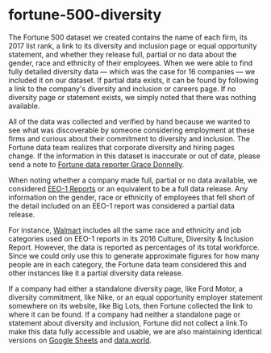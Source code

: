 # fortune-500-diversity
<p>The Fortune 500 dataset we created contains the name of each firm, its 2017 list rank, a link to its diversity and inclusion page or equal opportunity statement, and whether they release full, partial or no data about the gender, race and ethnicity of their employees.
When we were able to find fully detailed diversity data — which was the case for 16 companies — we included it on our dataset. If partial data exists, it can be found by following a link to the company's diversity and inclusion or careers page. If no diversity page or statement exists, we simply noted that there was nothing available.</p>
<p>All of the data was collected and verified by hand because we wanted to see what was discoverable by someone considering employment at these firms and curious about their commitment to diversity and inclusion. The Fortune data team realizes that corporate diversity and hiring pages change. If the information in this dataset is inaccurate or out of date, please send a note to <a href="mailto:grace.donnelly@fortune.com?Subject=Fortune 500 Diversity Data" target="_top">Fortune data reporter Grace Donnelly</a>.</p>
<p>When noting whether a company made full, partial or no data available, we considered <a href="https://www.eeoc.gov/employers/eeo1survey/faq.cfm#About">EEO-1 Reports</a> or an equivalent to be a full data release. Any information on the gender, race or ethnicity of employees that fell short of the detail included on an EEO-1 report was considered a partial data release.</p>
<p>For instance, <a href="https://cdn.corporate.walmart.com/8c/08/6bc1b69f4a94a423957d4c2162db/wm-cdireport2016-v27-reader-pages.pdf">Walmart</a> includes all the same race and ethnicity and job categories used on EEO-1 reports in its 2016 Culture, Diversity & Inclusion Report. However, the data is reported as percentages of its total workforce. Since we could only use this to generate approximate figures for how many people are in each category, the Fortune data team considered this and other instances like it a partial diversity data release.</p>
<p>If a company had either a standalone diversity page, like Ford Motor, a diversity commitment, like Nike, or an equal opportunity employer statement somewhere on its website, like Big Lots, then Fortune collected the link to where it can be found. If a company had neither a standalone page or statement about diversity and inclusion, Fortune did not collect a link.To make this data fully accessible and usable, we are also maintaining identical versions on <a href="https://docs.google.com/spreadsheets/d/1mWbUHiC1GXnKqtDF_rAViv-1V69buMhfbcJzUmkU79Q/edit#gid=1040235975">Google Sheets</a> and <a href="https://data.world/gracedonnelly/2017-fortune-500-diversity">data.world</a>.</p>

 

